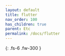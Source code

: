 ```yaml
---
layout: default
title: flutter
nav_order: 100
has_children: true
parent: Etc
permalink: /docs/flutter
---
```


{: .fs-6 .fw-300 }
